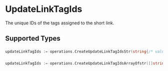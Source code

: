 # UpdateLinkTagIds

The unique IDs of the tags assigned to the short link.


## Supported Types

### 

```go
updateLinkTagIds := operations.CreateUpdateLinkTagIdsStr(string{/* values here */})
```

### 

```go
updateLinkTagIds := operations.CreateUpdateLinkTagIdsArrayOfstr([]string{/* values here */})
```

